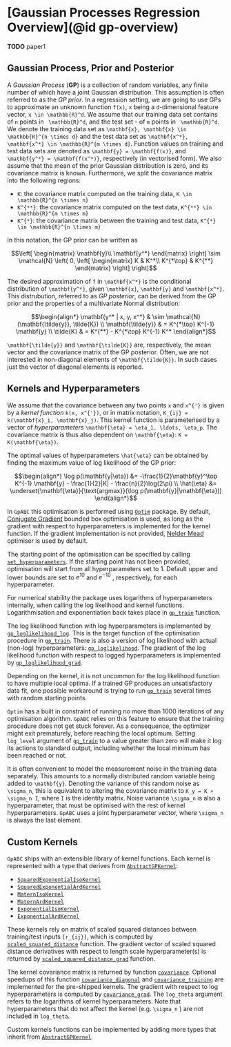# [Gaussian Processes Regression Overview](@id gp-overview)

**TODO** paper1

## Gaussian Process, Prior and Posterior

A *Gaussian Process* (**GP**) is a collection of random variables, any finite number of which have a joint Gaussian distribution. This assumption is often referred to as the *GP prior*. In a regression setting, we are going to use GPs to approximate an unknown function ``f(x)``, ``x`` being a ``d``-dimensional feature vector, ``x \in \mathbb{R}^d``. We assume that our training data set contains of ``n`` points in `` \mathbb{R}^d``, and the test set - of ``m`` points in `` \mathbb{R}^d``. We denote the training data set as ``\mathbf{x}, \mathbf{x} \in \mathbb{R}^{n \times d}`` and the test data set as ``\mathbf{x^*}, \mathbf{x^*} \in \mathbb{R}^{m \times d}``. Function values on training and test data sets are denoted as ``\mathbf{y} = \mathbf{f(x)}``, and ``\mathbf{y^*} = \mathbf{f(x^*)}``, respectively (in vectorised form). We also assume that the mean of the prior Gaussian distribution is zero, and its covariance matrix is known. Furthermore, we split the covariance matrix into the following regions:

- ``K``: the covariance matrix computed on the training data, ``K \in \mathbb{R}^{n \times n}``
- ``K^{**}``: the covariance matrix computed on the test data, ``K^{**} \in \mathbb{R}^{m \times m}``
- ``K^{*}``: the covariance matrix between the training and test data, ``K^{*} \in \mathbb{R}^{n \times m}``

In this notation, the GP prior can be written as

```math
\left[ \begin{matrix}
\mathbf{y}\\
\mathbf{y^*}
\end{matrix} \right]
\sim \mathcal{N} \left( 0,
\left[ \begin{matrix}
K & K^*\\
K^{*\top} & K^{**}
\end{matrix} \right] \right)
```

The desired approximation of ``f`` in ``\mathbf{x^*}`` is the conditional distribution of ``\mathbf{y^*}``, given ``\mathbf{x}``, ``\mathbf{y}`` and ``\mathbf{x^*}``. This distrubution, referred to as *GP posterior*, can be derived from the GP prior and the properties of a multivariate Normal distribution:

```math
\begin{align*}
\mathbf{y^* | x, y, x^*} & \sim \mathcal{N}(\mathbf{\tilde{y}}, \tilde{K}) \\
\mathbf{\tilde{y}} & = K^{*\top} K^{-1} \mathbf{y} \\
\tilde{K} & = K^{**} - K^{*\top} K^{-1} K^*
\end{align*}
```

``\mathbf{\tilde{y}}`` and ``\mathbf{\tilde{K}}`` are, respectively, the mean vector and the covariance matrix of the GP posterior. Often, we are not interested in non-diagonal elements of ``\mathbf{\tilde{K}}``. In such cases just the vector of diagonal elements is reported.

## Kernels and Hyperparameters

We assume that the covariance between any two points ``x`` and ``x^{'}`` is given by a *kernel function* ``k(x, x^{'})``, or in matrix notation, ``K_{ij} = k(\mathbf{x}_i, \mathbf{x}_j)``. This kernel function is parameterised by a vector of *hyperparameters* ``\mathbf{\eta} = \eta_1, \ldots, \eta_p``. The covariance matrix is thus also dependent on ``\mathbf{\eta}``: ``K = K(\mathbf{\eta})``.

The optimal values of hyperparameters ``\hat{\eta}`` can be obtained by finding the maximum value of log likelihood of the GP prior:

```math
\begin{align*}
\log p(\mathbf{y|\eta}) &= -\frac{1}{2}\mathbf{y}^\top K^{-1} \mathbf{y} - \frac{1}{2}|K| - \frac{n}{2}\log(2\pi) \\
\hat{\eta} &= \underset{\mathbf{\eta}}{\text{argmax}}(\log p(\mathbf{y}|\mathbf{\eta}))
\end{align*}
```

In `GpABC` this optimisation is performed using [`Optim`](https://github.com/JuliaNLSolvers/Optim.jl) package.
By default,
[Conjugate Gradient](http://julianlsolvers.github.io/Optim.jl/stable/algo/cg/) bounded box optimisation is used, as long as the gradient
with respect to hyperparameters is implemented for the kernel function. If the gradient
implementation is not provided, [Nelder Mead](http://julianlsolvers.github.io/Optim.jl/stable/algo/nelder_mead/) optimiser is used by default.

The starting point of the optimisation can be specified by calling [`set_hyperparameters`](@ref).
If the starting point has not been provided, optimisation will start from all hyperparameters
set to 1. Default upper and lower bounds are set to $e^{10}$ and $e^{−10}$ , respectively, for each
hyperparameter.

For numerical stability the package uses logarithms of hyperparameters internally, when
calling the log likelihood and kernel functions. Logarithmisation and exponentiation
back takes place in [`gp_train`](@ref) function.

The log likelihood function with log hyperparameters is implemented
by [`gp_loglikelihood_log`](@ref). This is the target function of the optimisation procedure in
[`gp_train`](@ref). There is also a version of log likelihood with actual (non-log) hyperparameters: [`gp_loglikelihood`](@ref). The gradient of the log likelihood function with
respect to logged hyperparameters is implemented by [`gp_loglikelihood_grad`](@ref).

Depending on the kernel, it is not uncommon for the log likelihood function to have
multiple local optima. If a trained GP produces an unsatisfactory data fit, one
possible workaround is trying to run [`gp_train`](@ref) several times with random starting points.

`Optim` has a built in constraint of running no more than 1000 iterations of any optimisation
algorithm. `GpABC` relies on this feature to ensure that the training procedure
does not get stuck forever. As a consequence, the optimizer might exit prematurely,
before reaching the local optimum. Setting `log_level` argument of [`gp_train`](@ref) to a value
greater than zero will make it log its actions to standard output, including
whether the local minimum has been reached or not.

It is often convenient to model the measurement noise in the training data separately. This amounts to a normally distributed random variable being added to ``\mathbf{y}``. Denoting the variance of this random noise as ``\sigma_n``, this is equivalent to altering the covariance matrix to ``K_y = K + \sigma_n I``, where ``I`` is the identity matrix. Noise variance ``\sigma_n`` is also a hyperparameter, that must be optimised with the rest of kernel hyperparameters. `GpABC` uses a joint hyperparameter vector, where ``\sigma_n`` is always the last element.

## Custom Kernels

`GpABC` ships with an extensible library of kernel functions. Each kernel is represented with a type that derives from [`AbstractGPKernel`](@ref):
* [`SquaredExponentialIsoKernel`](@ref)
* [`SquaredExponentialArdKernel`](@ref)
* [`MaternIsoKernel`](@ref)
* [`MaternArdKernel`](@ref)
* [`ExponentialIsoKernel`](@ref)
* [`ExponentialArdKernel`](@ref)

These kernels rely on matrix of scaled squared distances between training/test inputs ``[r_{ij}]``, which is computed by [`scaled_squared_distance`](@ref) function. The gradient vector of scaled squared distance derivatives with respect to
length scale hyperparameter(s) is returned by [`scaled_squared_distance_grad`](@ref) function.


The kernel covariance matrix is returned by function [`covariance`](@ref). Optional speedups of this
function [`covariance_diagonal`](@ref) and [`covariance_training`](@ref) are implemented for the
pre-shipped kernels.
The gradient with respect to log hyperparameters is computed by [`covariance_grad`](@ref). The `log_theta` argument refers to the logarithms of kernel hyperparameters.
Note that hyperparameters that do not affect the kernel (e.g. ``\sigma_n`` ) are not included in
`log_theta`.

Custom kernels functions can be implemented  by adding more types that inherit from [`AbstractGPKernel`](@ref).
